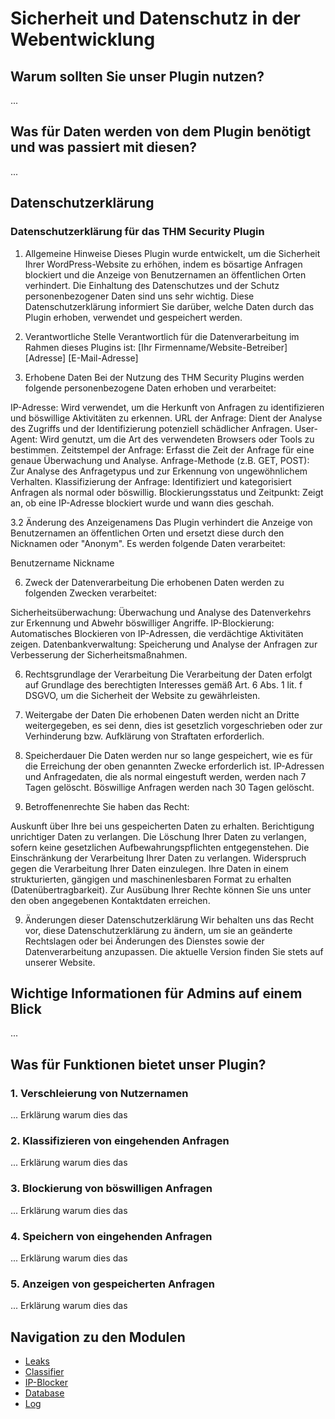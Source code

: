 # Sicherheit und Datenschutz in der Webentwicklung

## Warum sollten Sie unser Plugin nutzen?
...

## Was für Daten werden von dem Plugin benötigt und was passiert mit diesen?
...

## Datenschutzerklärung

### Datenschutzerklärung für das THM Security Plugin
1. Allgemeine Hinweise
   Dieses Plugin wurde entwickelt, um die Sicherheit Ihrer WordPress-Website zu erhöhen, indem es bösartige Anfragen blockiert und die Anzeige von Benutzernamen an öffentlichen Orten verhindert. Die Einhaltung des Datenschutzes und der Schutz personenbezogener Daten sind uns sehr wichtig. Diese Datenschutzerklärung informiert Sie darüber, welche Daten durch das Plugin erhoben, verwendet und gespeichert werden.

2. Verantwortliche Stelle
   Verantwortlich für die Datenverarbeitung im Rahmen dieses Plugins ist:
   [Ihr Firmenname/Website-Betreiber]
   [Adresse]
   [E-Mail-Adresse]

3. Erhobene Daten
Bei der Nutzung des THM Security Plugins werden folgende personenbezogene Daten erhoben und verarbeitet:

IP-Adresse: Wird verwendet, um die Herkunft von Anfragen zu identifizieren und böswillige Aktivitäten zu erkennen.
URL der Anfrage: Dient der Analyse des Zugriffs und der Identifizierung potenziell schädlicher Anfragen.
User-Agent: Wird genutzt, um die Art des verwendeten Browsers oder Tools zu bestimmen.
Zeitstempel der Anfrage: Erfasst die Zeit der Anfrage für eine genaue Überwachung und Analyse.
Anfrage-Methode (z.B. GET, POST): Zur Analyse des Anfragetypus und zur Erkennung von ungewöhnlichem Verhalten.
Klassifizierung der Anfrage: Identifiziert und kategorisiert Anfragen als normal oder böswillig.
Blockierungsstatus und Zeitpunkt: Zeigt an, ob eine IP-Adresse blockiert wurde und wann dies geschah.

3.2 Änderung des Anzeigenamens
Das Plugin verhindert die Anzeige von Benutzernamen an öffentlichen Orten und ersetzt diese durch den Nicknamen oder "Anonym". Es werden folgende Daten verarbeitet:

Benutzername
Nickname

6. Zweck der Datenverarbeitung
   Die erhobenen Daten werden zu folgenden Zwecken verarbeitet:

Sicherheitsüberwachung: Überwachung und Analyse des Datenverkehrs zur Erkennung und Abwehr böswilliger Angriffe.
IP-Blockierung: Automatisches Blockieren von IP-Adressen, die verdächtige Aktivitäten zeigen.
Datenbankverwaltung: Speicherung und Analyse der Anfragen zur Verbesserung der Sicherheitsmaßnahmen.

6. Rechtsgrundlage der Verarbeitung
   Die Verarbeitung der Daten erfolgt auf Grundlage des berechtigten Interesses gemäß Art. 6 Abs. 1 lit. f DSGVO, um die Sicherheit der Website zu gewährleisten.

6. Weitergabe der Daten
   Die erhobenen Daten werden nicht an Dritte weitergegeben, es sei denn, dies ist gesetzlich vorgeschrieben oder zur Verhinderung bzw. Aufklärung von Straftaten erforderlich.

7. Speicherdauer
   Die Daten werden nur so lange gespeichert, wie es für die Erreichung der oben genannten Zwecke erforderlich ist. IP-Adressen und Anfragedaten, die als normal eingestuft werden, werden nach 7 Tagen gelöscht. Böswillige Anfragen werden nach 30 Tagen gelöscht.

8. Betroffenenrechte
   Sie haben das Recht:

Auskunft über Ihre bei uns gespeicherten Daten zu erhalten.
Berichtigung unrichtiger Daten zu verlangen.
Die Löschung Ihrer Daten zu verlangen, sofern keine gesetzlichen Aufbewahrungspflichten entgegenstehen.
Die Einschränkung der Verarbeitung Ihrer Daten zu verlangen.
Widerspruch gegen die Verarbeitung Ihrer Daten einzulegen.
Ihre Daten in einem strukturierten, gängigen und maschinenlesbaren Format zu erhalten (Datenübertragbarkeit).
Zur Ausübung Ihrer Rechte können Sie uns unter den oben angegebenen Kontaktdaten erreichen.

9. Änderungen dieser Datenschutzerklärung
   Wir behalten uns das Recht vor, diese Datenschutzerklärung zu ändern, um sie an geänderte Rechtslagen oder bei Änderungen des Dienstes sowie der Datenverarbeitung anzupassen. Die aktuelle Version finden Sie stets auf unserer Website.


## Wichtige Informationen für Admins auf einem Blick
...

## Was für Funktionen bietet unser Plugin?

### 1. Verschleierung von Nutzernamen
... Erklärung warum dies das

### 2. Klassifizieren von eingehenden Anfragen
... Erklärung warum dies das

### 3. Blockierung von böswilligen Anfragen
... Erklärung warum dies das

### 4. Speichern von eingehenden Anfragen
... Erklärung warum dies das

### 5. Anzeigen von gespeicherten Anfragen
... Erklärung warum dies das

## Navigation zu den Modulen

- [Leaks](sdw_05/docs/leaks.md)
- [Classifier](sdw_05/docs/classifier.md)
- [IP-Blocker](sdw_05/docs/ip-blocker.md)
- [Database](sdw_05/docs/database)
- [Log](sdw_05/docs/log.md)
